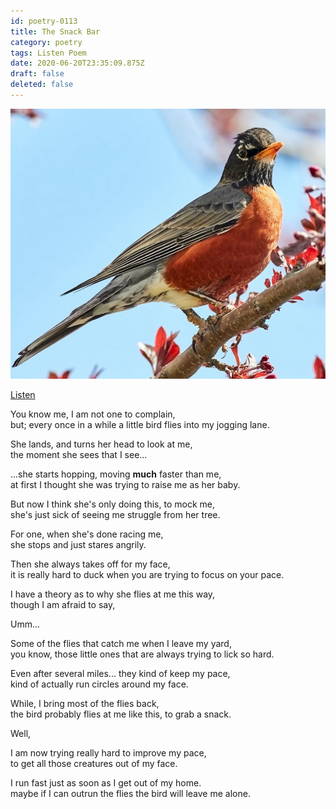 ```yaml
---
id: poetry-0113
title: The Snack Bar
category: poetry
tags: Listen Poem
date: 2020-06-20T23:35:09.875Z
draft: false
deleted: false
---
```


![Illustration](image/poetry-0113-illustration.jpg)

[Listen](audio/poetry-0113.mp3)

You know me, I am not one to complain,<br>
but; every once in a while a little bird flies into my jogging lane.

She lands, and turns her head to look at me,<br>
the moment she sees that I see...

...she starts hopping, moving **much** faster than me,<br>
at first I thought she was trying to raise me as her baby.

But now I think she's only doing this, to mock me,<br>
she's just sick of seeing me struggle from her tree.

For one, when she's done racing me,<br>
she stops and just stares angrily.

Then she always takes off for my face,<br>
it is really hard to duck when you are trying to focus on your pace.

I have a theory as to why she flies at me this way,<br>
though I am afraid to say,

Umm...

Some of the flies that catch me when I leave my yard,<br>
you know, those little ones that are always trying to lick so hard.

Even after several miles... they kind of keep my pace,<br>
kind of actually run circles around my face.

While, I bring most of the flies back,<br>
the bird probably flies at me like this, to grab a snack.

Well,

I am now trying really hard to improve my pace,<br>
to get all those creatures out of my face.

I run fast just as soon as I get out of my home.<br>
maybe if I can outrun the flies the bird will leave me alone.
